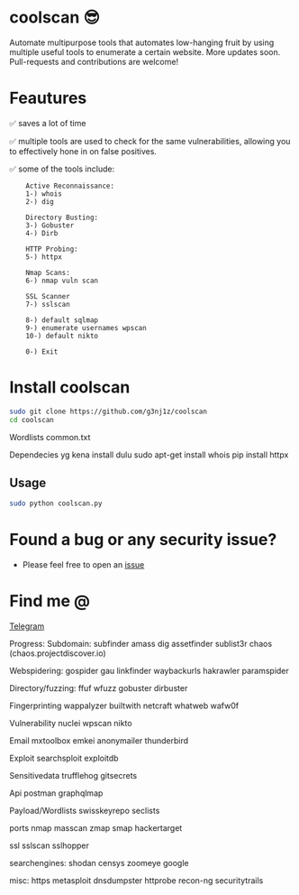 # coolscan :sunglasses:
Automate multipurpose tools that automates low-hanging fruit by using multiple useful tools to enumerate a certain website. More updates soon. Pull-requests and contributions are welcome!

# Feautures
:white_check_mark: saves a lot of time

:white_check_mark: multiple tools are used to check for the same vulnerabilities, allowing you to effectively hone in on false positives.

:white_check_mark: some of the tools include:

        Active Reconnaissance:
        1-) whois
        2-) dig
     
        Directory Busting:
        3-) Gobuster
        4-) Dirb

        HTTP Probing:
        5-) httpx

        Nmap Scans:
        6-) nmap vuln scan

        SSL Scanner
        7-) sslscan

        8-) default sqlmap
        9-) enumerate usernames wpscan
        10-) default nikto

        0-) Exit

# Install coolscan
```bash
sudo git clone https://github.com/g3nj1z/coolscan
cd coolscan
```

Wordlists
common.txt

Dependecies yg kena install dulu
sudo apt-get install whois
pip install httpx

## Usage

```bash
sudo python coolscan.py 
```

# Found a bug or any security issue?
- Please feel free to open an [issue](https://github.com/g3nj1z/coolscan/issues)

# Find me @
<a href="t.me/g3nj1z">Telegram</a>

Progress:
Subdomain:
subfinder
amass
dig
assetfinder
sublist3r
chaos (chaos.projectdiscover.io)

Webspidering:
gospider
gau
linkfinder
waybackurls
hakrawler
paramspider

Directory/fuzzing:
ffuf
wfuzz
gobuster
dirbuster

Fingerprinting
wappalyzer
builtwith
netcraft
whatweb
wafw0f

Vulnerability
nuclei
wpscan
nikto

Email
mxtoolbox
emkei
anonymailer
thunderbird

Exploit
searchsploit
exploitdb

Sensitivedata
trufflehog
gitsecrets

Api
postman
graphqlmap

Payload/Wordlists
swisskeyrepo 
seclists

ports
nmap
masscan
zmap
smap
hackertarget

ssl
sslscan
sslhopper

searchengines:
shodan
censys
zoomeye
google

misc:
https
metasploit
dnsdumpster
httprobe
recon-ng
securitytrails